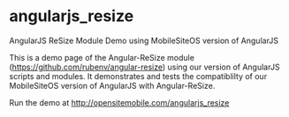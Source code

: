 # angularjs_resize
AngularJS ReSize Module Demo using MobileSiteOS version of AngularJS

This is a demo page of the Angular-ReSize module (https://github.com/rubenv/angular-resize) using our version of AngularJS scripts and modules. It demonstrates and tests the compatiblilty of our MobileSiteOS version of AngularJS with Angular-ReSize.

Run the demo at http://opensitemobile.com/angularjs_resize